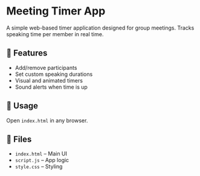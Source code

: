 # Meeting Timer App

A simple web-based timer application designed for group meetings. Tracks speaking time per member in real time.

## 🔧 Features
- Add/remove participants
- Set custom speaking durations
- Visual and animated timers
- Sound alerts when time is up

## 🚀 Usage
Open `index.html` in any browser.

## 📂 Files
- `index.html` – Main UI
- `script.js` – App logic
- `style.css` – Styling
